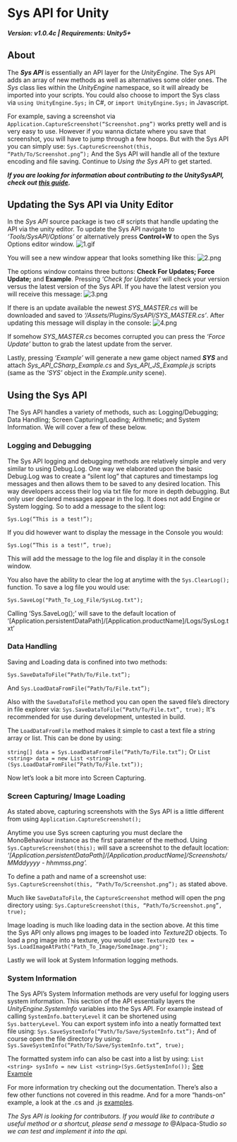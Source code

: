 # Sys API for Unity
##### Version: v1.0.4c | Requirements: Unity5+

## About
The **_Sys API_** is essentially an API layer for the _UnityEngine_. The Sys API adds an array of new methods as well as alternatives some older ones. The _Sys_ class lies within the _UnityEngine_ namespace, so it will already be imported into your scripts. You could also choose to import the Sys class via `using UnityEngine.Sys;` in C#, or `import UnityEngine.Sys;` in Javascript.

For example, saving a screenshot via `Application.CaptureScreenshot(“Screenshot.png”)` works pretty well and is very easy to use. However if you wanna dictate where you save that screenshot, you will have to jump through a few hoops.
But with the Sys API you can simply use:
```Sys.CaptureScreenshot(this, “Path/To/Screenshot.png”);```
And the Sys API will handle all of the texture encoding and file saving. Continue to _Using the Sys API_ to get started.

__*If you are looking for information about contributing to the UnitySysAPI, check out [this guide](UnitySysAPI/Documentation/Contributing%20to%20the%20Sys%20API).*__

## Updating the Sys API via Unity Editor
In the _Sys API_ source package is two c# scripts that handle updating the API via the unity editor.
To update the Sys API navigate to _‘Tools/SysAPI/Options’_ or alternatively press __Control+W__ to open the Sys Options editor window.
![1.gif](/Documentation/Images/1.gif)

You will see a new window appear that looks something like this:
![2.png](UnitySysAPI/Documentation/Images/2.png)

The options window contains three buttons: __Check For Updates; Force Update;__ and __Example__. Pressing _‘Check for Updates’_ will check your version versus the latest version of the Sys API. If you have the latest version you will receive this message:
![3.png](UnitySysAPI/Documentation/Images/3.png)

If there is an update available the newest _SYS_MASTER.cs_ will be downloaded and saved to _‘/Assets/Plugins/SysAPI/SYS_MASTER.cs’_. After updating this message will display in the console:
![4.png](UnitySysAPI/DocumentationImages/4.png)

If somehow _SYS_MASTER.cs_ becomes corrupted you can press the _‘Force Update’_ button to grab the latest update from the server.

Lastly, pressing _‘Example’_ will generate a new game object named **_SYS_** and attach _Sys_API_CSharp_Example.cs_ and _Sys_API_JS_Example.js_ scripts (same as the _'SYS'_ object in the _Example.unity_ scene).
## Using the Sys API
The Sys API handles a variety of methods, such as: Logging/Debugging; Data Handling; Screen Capturing/Loading; Arithmetic; and System Information. We will cover a few of these below.
### Logging and Debugging
The Sys API logging and debugging methods are relatively simple and very similar to using Debug.Log. One way we elaborated upon the basic Debug.Log was to create a “silent log” that captures and timestamps log messages and then allows them to be saved to any desired location. This way developers access their log via txt file for more in depth debugging. But only user declared messages appear in the log. It does not add Engine or System logging.
So to add a message to the silent log:

```Sys.Log(“This is a test!”);```

If you did however want to display the message in the Console you would:

```Sys.Log(“This is a test!”, true);```

This will add the message to the log file and display it in the console window.

You also have the ability to clear the log at anytime with the `Sys.ClearLog();` function.
To save a log file you would use:

```Sys.SaveLog("Path_To_Log_File/SysLog.txt");```

Calling ‘Sys.SaveLog();’ will save to the default location of ‘[Application.persistentDataPath]/[Application.productName]/Logs/SysLog.txt’

### Data Handling 

Saving and Loading data is confined into two methods:

```Sys.SaveDataToFile(“Path/To/File.txt”);```

And ```Sys.LoadDataFromFile(“Path/To/File.txt”);```

Also with the `SaveDataToFile` method you can open the saved file’s directory in file explorer via:
```Sys.SaveDataToFile(“Path/To/File.txt”, true);```
It's recommended for use during development, untested in build.

The `LoadDataFromFile` method makes it simple to cast a text file a string array or list. This can be done by using:

```string[] data = Sys.LoadDataFromFile(“Path/To/File.txt”);```
Or
```List <string> data = new List <string>(Sys.LoadDataFromFile(“Path/To/File.txt”));```

Now let’s look a bit more into Screen Capturing.

### Screen Capturing/ Image Loading
As stated above, capturing screenshots with the Sys API is a little different from using ```Application.CaptureScreenshot();```

Anytime you use Sys screen capturing you must declare the MonoBehaviour instance as the first parameter of the method. 
Using `Sys.CaptureScreenshot(this);` will save a screenshot to the default location: _‘[Application.persistentDataPath]/[Application.productName]/Screenshots/MMddyyyy - hhmmss.png’._

To define a path and name of a screenshot use: `Sys.CaptureScreenshot(this, “Path/To/Screenshot.png”);` as stated above.

Much like `SaveDataToFile`, the `CaptureScreenshot` method will open the png directory using:
```Sys.CaptureScreenshot(this, “Path/To/Screenshot.png”, true);``` 

Image loading is much like loading data in the section above. At this time the Sys API only allows png images to be loaded into _Texture2D_ objects. To load a png image into a texture, you would use:
```Texture2D tex = Sys.LoadImageAtPath("Path_To_Image/SomeImage.png");```

Lastly we will look at System Information logging methods.

### System Information
The Sys API’s System Information methods are very useful for logging users system information. This section of the API essentially layers the _UnityEngine.SystemInfo_ variables into the Sys API. For example instead of calling `SystemInfo.batteryLevel` it can be shortened using `Sys.batteryLevel`. 
You can export system info into a neatly formatted text file using:
```Sys.SaveSystemInfo(“Path/To/Save/SystemInfo.txt”);```
And of course open the file directory by using:
```Sys.SaveSystemInfo(“Path/To/Save/SystemInfo.txt”, true);```

The formatted system info can also be cast into a list by using:
```List <string> sysInfo = new List <string>(Sys.GetSystemInfo());```
[See Example](UnitySysAPI/Documentation/Images/5.png)



For more information try checking out the documentation. There’s also a few other functions not covered in this readme. And for a more “hands-on” example, a look at the .cs and .js [examples](UnitySysAPI/Source/Assets/Sys_API/Examples).

_The Sys API is looking for contributors. If you would like to contribute a useful method or a shortcut, please send a message to_ @Alpaca-Studio _so we can test and implement it into the api._
